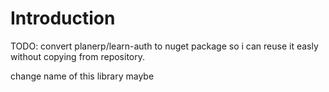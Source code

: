 # Introduction 

TODO: 
convert planerp/learn-auth to nuget package so i can reuse it easly without copying 
from repository.

change name of this library maybe
